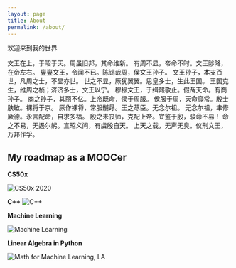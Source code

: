 ```yaml
---
layout: page
title: About
permalink: /about/
---
```

欢迎来到我的世界

文王在上，于昭于天。周虽旧邦，其命维新。
有周不显，帝命不时。文王陟降，在帝左右。
亹亹文王，令闻不已。陈锡哉周，侯文王孙子。
文王孙子，本支百世，凡周之士，不显亦世。
世之不显，厥犹翼翼。思皇多士，生此王国。
王国克生，维周之桢；济济多士，文王以宁。
穆穆文王，于缉熙敬止。假哉天命。有商孙子。
商之孙子，其丽不亿。上帝既命，侯于周服。
侯服于周，天命靡常。殷士肤敏。裸将于京。
厥作裸将，常服黼冔。王之荩臣。无念尔祖。
无念尔祖，聿修厥德。永言配命，自求多福。
殷之未丧师，克配上帝。宜鉴于殷，骏命不易！
命之不易，无遏尔躬。宣昭义问，有虞殷自天。
上天之载，无声无臭。仪刑文王，万邦作孚。


## My roadmap as a MOOCer
**CS50x**

![CS50x 2020](https://certificates.cs50.io/36a6ba8f-4023-4518-bc37-c76d1348de89.png?size=A4)


**C++**
![C++](https://www.sololearn.com/certificates/course/en/20838368/1051/landscape/png)

**Machine Learning**

![Machine Learning](https://s3.amazonaws.com/coursera_assets/meta_images/generated/CERTIFICATE_LANDING_PAGE/CERTIFICATE_LANDING_PAGE~4HLMCQ5U8B6F/CERTIFICATE_LANDING_PAGE~4HLMCQ5U8B6F.jpeg)

**Linear Algebra in Python**

![Math for Machine Learning, LA](https://s3.amazonaws.com/coursera_assets/meta_images/generated/CERTIFICATE_LANDING_PAGE/CERTIFICATE_LANDING_PAGE~X4H4RRZHE8HP/CERTIFICATE_LANDING_PAGE~X4H4RRZHE8HP.jpeg)






